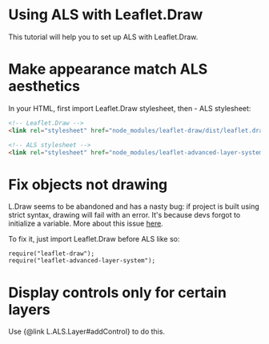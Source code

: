 # Using ALS with Leaflet.Draw

This tutorial will help you to set up ALS with Leaflet.Draw.

# Make appearance match ALS aesthetics

In your HTML, first import Leaflet.Draw stylesheet, then - ALS stylesheet:

```html
<!-- Leaflet.Draw -->
<link rel="stylesheet" href="node_modules/leaflet-draw/dist/leaflet.draw.css" />

<!-- ALS stylesheet -->
<link rel="stylesheet" href="node_modules/leaflet-advanced-layer-system/dist/css/base.css" />
```

# Fix objects not drawing

L.Draw seems to be abandoned and has a nasty bug: if project is built using strict syntax, drawing will fail with an error. It's because devs forgot to initialize a variable. More about this issue [here](https://github.com/Leaflet/Leaflet.draw/issues/1026).

To fix it, just import Leaflet.Draw before ALS like so:

```
require("leaflet-draw");
require("leaflet-advanced-layer-system");
```

# Display controls only for certain layers

Use {@link L.ALS.Layer#addControl} to do this.